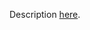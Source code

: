 Description [here](https://scalacenter.github.io/scala-3-migration-guide/docs/incompatibilities/contextual-abstractions.html#view-bounds).
